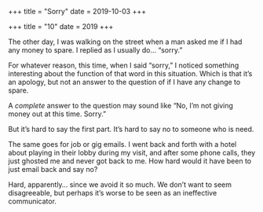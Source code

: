 +++
title = "Sorry"
date = 2019-10-03
+++

+++
title = "10"
date = 2019
+++

The other day, I was walking on the street when a man asked me if I had any money to spare. I replied as I usually do… “sorry.”

For whatever reason, this time, when I said “sorry,” I noticed something interesting about the function of that word in this situation. Which is that it’s an apology, but not an answer to the question of if I have any change to spare.

A _complete_ answer to the question may sound like “No, I’m not giving money out at this time. Sorry.”

But it’s hard to say the first part. It’s hard to say no to someone who is need. 

The same goes for job or gig emails. I went back and forth with a hotel about playing in their lobby during my visit, and after some phone calls, they just ghosted me and never got back to me. How hard would it have been to just email back and say no? 

Hard, apparently… since we avoid it so much. We don’t want to seem disagreeable, but perhaps it’s worse to be seen as an ineffective communicator.